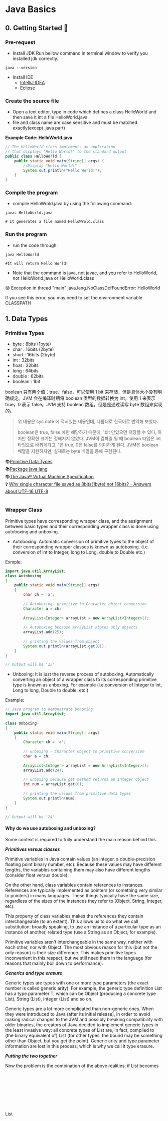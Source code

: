 # Java Basics


## 0. Getting Started 🚀

### Pre-request

- Install JDK
Run bellow command in terminal window to verify you installed jdk correctly.
```shell
java --version
```
- Install IDE
  - [IntelliJ IDEA](https://www.jetbrains.com/idea/download/#section=mac)
  - [Eclipse](https://www.eclipse.org/downloads/)


### Create the source file
- Open a text editor, type in code which defines a class HelloWorld and then save it int a file HelloWorld.java
- file and class name are case sensitive and must be matched exactly(except .java part)

**Example Code: HelloWorld.java**
```java
// The HelloWorld class implements an application
// that displays "Hello World!" to the standard output
public class HelloWorld {
	public static void main(String[] args) {
		//Display "Hello World!"
		System.out.println("Hello World!");
	}
}
```
### Compile the program
- compile HelloWrold.java by using the following command:
```shell
javac HelloWorld.java

# It generates a file named HelloWrold.class
```

### Run the program
- run the code through:
```shell
java HelloWorld

#It will return Hello World!
```
- Note that the command is java, not javac, and you refer to HelloWorld, not HelloWorld.java or HelloWorld.class

😢 Exception in thread "main" java.lang.NoClassDefFoundError: HelloWorld

If you see this error, you may need to set the environment variable CLASSPATH








## 1. Data Types

### Primitive Types
- byte : 8bits (1byte)
- char : 16bits (2byte)
- short : 16bits (2byte)
- int : 32bits
- float : 32bits
- long : 64bits
- double : 62bits
- boolean : 1bit

boolean 只有两个值：true、false，可以使用 1 bit 来存储，但是具体大小没有明确规定。JVM 会在编译时期将 boolean 类型的数据转换为 int，使用 1 来表示 true，0 表示 false。JVM 支持 boolean 数组，但是是通过读写 byte 数组来实现的。

> 위 내용은 cyc note 에 적혀있는 내용인데, 나름대로 한국어로 번역해 보았다.
>
> boolean은 true, false 에만 해당하기 때문에, 1bit 만있으면 저장할 수 있다, 하지만 정확한 크기는 정해지지 않았다.
> JVM이 컴파일 될 때 boolean 타입은 int 타입으로 바뀌게되고, 1은 true, 0은 false를 의미하게 된다. JVM은 boolean 배열을 지원하지만, 실제로는 byte 배열을 통해 구현된다.



 📚[Primitive Data Types](https://docs.oracle.com/javase/tutorial/java/nutsandbolts/datatypes.html)  
 📚[Package java.lang](https://docs.oracle.com/javase/9/docs/api/java/lang/package-use.html)  
 📚[The Java® Virtual
Machine Specification](https://docs.oracle.com/javase/specs/jvms/se8/jvms8.pdf)  
 ❓ [Why single character file saved as 8bits(1byte) not 16bits? - Answers about UTF-16 UTF-8](https://stackoverflow.com/questions/24095187/char-size-8-bit-or-16-bit)  
 <br>


### Wrapper Class


Primitive types have corresponding wrapper class, and the assignment between basic types and their corresponding wrapper class is done using autoboxing and unboxing. 

- Autoboxing: Automatic conversion of primitive types to the object of their corresponding wrapper classes is known as autoboxing. (i.e. conversion of int to Integer, long to Long, double to Double etc.)

Exmple:
```java
import java.util.ArrayList;
class Autoboxing
{
    public static void main(String[] args)
    {
        char ch = 'a';
  
        // Autoboxing- primitive to Character object conversion
        Character a = ch;
  
        ArrayList<Integer> arrayList = new ArrayList<Integer>();
  
        // Autoboxing because ArrayList stores only objects
        arrayList.add(25);
  
        // printing the values from object
        System.out.println(arrayList.get(0));
    }
}

// Output will be '25'
```

- Unboxing: It is just the reverse process of autoboxing. Automatically converting an object of a wrapper class to its corresponding primitive type is known as unboxing. For example (i.e.conversion of Integer to int, Long to long, Double to double, etc.)

Example:
```java
// Java program to demonstrate Unboxing
import java.util.ArrayList;
  
class Unboxing
{
    public static void main(String[] args)
    {
        Character ch = 'a';
  
        // unboxing - Character object to primitive conversion
        char a = ch;
  
        ArrayList<Integer> arrayList = new ArrayList<Integer>();
        arrayList.add(24);
  
        // unboxing because get method returns an Integer object
        int num = arrayList.get(0);
  
        // printing the values from primitive data types
        System.out.println(num);
    }
}

// Output will be '24'
```

#### Why do we use autoboxing and unboxing?

Some context is required to fully understand the main reason behind this.

***Primitives versus classes***  

Primitive variables in Java contain values (an integer, a double-precision floating point binary number, etc). Because these values may have different lengths, the variables containing them may also have different lengths (consider float versus double).

On the other hand, class variables contain references to instances. References are typically implemented as pointers (or something very similar to pointers) in many languages. These things typically have the same size, regardless of the sizes of the instances they refer to (Object, String, Integer, etc).

This property of class variables makes the references they contain interchangeable (to an extent). This allows us to do what we call substitution: broadly speaking, to use an instance of a particular type as an instance of another, related type (use a String as an Object, for example).

Primitive variables aren't interchangeable in the same way, neither with each other, nor with Object. The most obvious reason for this (but not the only reason) is their size difference. This makes primitive types inconvenient in this respect, but we still need them in the language (for reasons that mainly boil down to performance).

***Generics and type erasure***

Generic types are types with one or more type parameters (the exact number is called generic arity). For example, the generic type definition List<T> has a type parameter T, which can be Object (producing a concrete type List<Object>), String (List<String>), Integer (List<Integer>) and so on.

Generic types are a lot more complicated than non-generic ones. When they were introduced to Java (after its initial release), in order to avoid making radical changes to the JVM and possibly breaking compatibility with older binaries, the creators of Java decided to implement generic types in the least invasive way: all concrete types of List<T> are, in fact, compiled to (the binary equivalent of) List<Object> (for other types, the bound may be something other than Object, but you get the point). Generic arity and type parameter information are lost in this process, which is why we call it type erasure.


***Putting the two together***

Now the problem is the combination of the above realities: if List<T> becomes List<Object> in all cases, then T must always be a type that can be directly assigned to Object. Anything else can't be allowed. Since, as we said before, int, float and double aren't interchangeable with Object, there can't be a List<int>, List<float> or List<double> (unless a significantly more complicated implementation of generics existed in the JVM).

But Java offers types like Integer, Float and Double which wrap these primitives in class instances, making them effectively substitutable as Object, thus allowing generic types to indirectly work with the primitives as well (because you can have List<Integer>, List<Float>, List<Double> and so on).

The process of creating an Integer from an int, a Float from a float and so on, is called boxing. The reverse is called unboxing. Because having to box primitives every time you want to use them as Object is inconvenient, there are cases where the language does this automatically - that's called autoboxing.


📚[Autoboxing and Unboxing](https://docs.oracle.com/javase/tutorial/java/data/autoboxing.html)  
📚[StackOverFlow: Why java use autoboxing,unboxing?](https://stackoverflow.com/questions/27647407/why-do-we-use-autoboxing-and-unboxing-in-java#:~:text=Because%20having%20to%20box%20primitives,this%20automatically%20%2D%20that's%20called%20autoboxing.&text=As%20per%20your%20explanation%20we,...%20to%20implement%20generics.)  
📚[The Numbers Classes](https://docs.oracle.com/javase/tutorial/java/data/numberclasses.html)  
<br>  

### Buffer Pool
The difference between new Integer(123) and Integer.valueOf(123) is:
- `new Integer(123)` will create a new `Object` instacne for each call.
- `Integer.valueOf(123)` has the difference it caches Objects, so you may end up with the same `Object` if you call it more than once.

Example:
```java
Integer x = new Integer(123);
Integer y = new Integer(123);
System.out.println(x == y);    // false
Integer z = Integer.valueOf(123);
Integer k = Integer.valueOf(123);
System.out.println(z == k);   // true

```

## 2. String  

### Overview
String is declared as final, so it is not inheritable. (Wrapper classes such as Integer cannot be inherited either)
	
In Java 8, String internally uses char array to store data.
```java
public final class String
    implements java.io.Serializable, Comparable<String>, CharSequence {
    /** The value is used for character storage. */
    private final char value[];
}
	
```

After Java 9, implementations of the String class use byte arrays instead to store strings, and use a coder to identify which encoding is used.
```java
public final class String
    implements java.io.Serializable, Comparable<String>, CharSequence {
    /** The value is used for character storage. */
    private final byte[] value;

    /** The identifier of the encoding used to encode the bytes in {@code value}. */
    private final byte coder;
}
	
```

The value array is declared final, which means that after the value array is initialized, no other arrays can be referenced. And there is no method inside String to change the value array, so String is guaranteed to be immutable.

### Immutable

**1. Caching Hashcode**

Since the hash value of String is often used, for example, String is used as the key of Hash Map. The immutable feature can make the hash value also immutable, so only required calculate one time. 



**2. Requirement of String Pool**

If a String object has already been created, a reference is taken from the String Pool. Using String Pool is only possible if String is immutable.



**3. Security**

String is often used as a parameter, and String immutability ensures that the parameter is immutable. For example, When String variable used as a network connection parameter, then in the process of network connection, If String is changed, and the part of changed String thinks that it is now connected to another host, but the actual situation is not like that.



**4. Thread Safe**

String immutability is inherently thread-safe and can be used safely across multiple threads.

[Program Creek : Why String is immutable in Java?](https://www.programcreek.com/2013/04/why-string-is-immutable-in-java/)



### String, StringBuffer and StringBuilder

**1. Mutability**

- String is immutable
- StringBuffer and StringBuilder is mutable

**2. Thread Safety**

- String is immutable, and therefore thread-safe
- StringBuilder is not thread safe
- StringBuffer is thread-safe and uses synchronized internally for synchronization

[StackOverflow : String, StringBuffer, and StringBuilder](https://stackoverflow.com/questions/2971315/string-stringbuffer-and-stringbuilder)



### String Pool

String pool is nothing but a storage area in Java heap where string literals stores. It is also known as String Intern Pool or String Constant Pool. It is just like object allocation. By default, it is empty and privately maintained by the Java String class. Whenever we create a string the string object occupies some space in the heap memory. Creating a number of strings may increase the cost and memory too which may reduce the performance also.

The JVM performs some steps during the initialization of string literals that increase the performance and decrease the memory load. To decrease the number of String objects created in the JVM the String class keeps a pool of strings.

When we create a string literal, the JVM first check that literal in the String pool. If the literal is already present in the pool, it returns a reference to the pooled instance. If the literal is not present in the pool, a new String object takes place in the String pool.

```java
//Using String Literal
String s1 = "Python";
String s2 = "Data Science";
String s3 = "Python";

System.out.println(s1 == s3) //true
System.out.println(s2 == s3) //false

//Using new Keyword
String s4 = new String("Java");
String s5 = new String("C++");
String s6 = new String("Data Science");
String s7 = new String("Data Science").intern();

System.out.println(s2 == s6) //false
System.out.println(s2 == s7) //true

```
<img src="assets/String Pood Concept in Java.png" alt="Concept of String Pool in Java" width="500"/>





[StackOverflow : What is String interning?](https://stackoverflow.com/questions/10578984/what-is-java-string-interning)
[JavaPoint: String Pool in Java](https://www.javatpoint.com/string-pool-in-java)


### new String("abc")

📚 ![StackOverFlow: Differences between new Integer(123), Integer.valueOf(123) and just 123](https://stackoverflow.com/questions/9030817/differences-between-new-integer123-integer-valueof123-and-just-123)  
📚 ![javadoc](https://docs.oracle.com/javase/1.5.0/docs/api/java/lang/Integer.html#valueOf%28int%29)  


## n. Object-Oriented programming

### Procedural vs. Object-Oriented Programming 

- The unit in procedural programming is funciton, and unit in OOP is class.
- Procedural programming concentrates on creating function, while OOP starts from isloating the classes, and then look for the methods inside them.
- Procedural programming sperates the data of the program from the operations that manipulate the data, while OOP focus on both of them.


<img src="assets/OOPvsProcedural.png" alt="Procedural vs OOP" width="500"/>

### Concepts of Class and Object

- "Class" refers to a blueprint. It defines the variables and methods the object support.
- "Object" is an instance of a class. each object has a class which defines its data and behavior.

### Class Members

- A class can have three kinds of members:
  - **fields**: data variables which determine the status of the class or an object (e.g. )
  - **methos**: executable code of the class built from statemets. It allows us to manipulate/change the status of an object or access the value of the data member
  - **nested classes and nested interfaces** 

**Sample class**
```java
class Pencil {
  public String color = "red";
  public int length;
  public float diameter;
  
  pulbic static long nextID = 0;
  
  public void setColor (String newColor) {
  	color = newColor;  
  }
  
  public void getColor() {
  	return color;
  }

```
